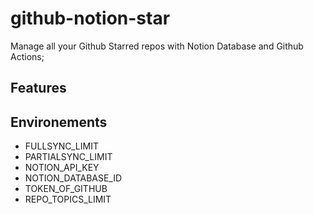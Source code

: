 # github-notion-star

Manage all your Github Starred repos with Notion Database and Github Actions;

## Features

## Environements

- FULLSYNC_LIMIT
- PARTIALSYNC_LIMIT
- NOTION_API_KEY
- NOTION_DATABASE_ID
- TOKEN_OF_GITHUB
- REPO_TOPICS_LIMIT
